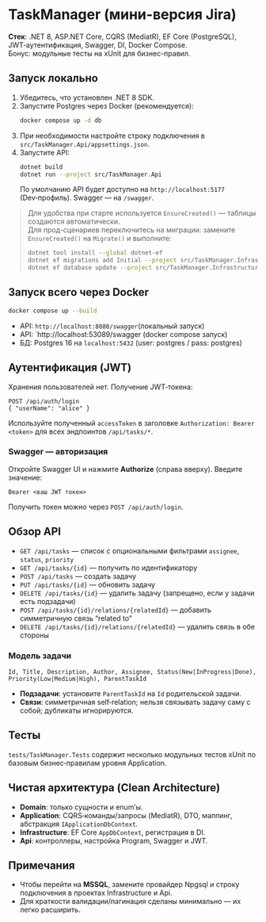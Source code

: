 # TaskManager (мини-версия Jira)

**Стек**: .NET 8, ASP.NET Core, CQRS (MediatR), EF Core (PostgreSQL), JWT‑аутентификация, Swagger, DI, Docker Compose.  
Бонус: модульные тесты на xUnit для бизнес-правил.

## Запуск локально

1. Убедитесь, что установлен .NET 8 SDK.
2. Запустите Postgres через Docker (рекомендуется):  
   ```bash
   docker compose up -d db
   ```
3. При необходимости настройте строку подключения в `src/TaskManager.Api/appsettings.json`.
4. Запустите API:
   ```bash
   dotnet build
   dotnet run --project src/TaskManager.Api
   ```
   По умолчанию API будет доступно на `http://localhost:5177` (Dev‑профиль). Swagger — на `/swagger`.

> Для удобства при старте используется `EnsureCreated()` — таблицы создаются автоматически.  
> Для прод-сценариев переключитесь на миграции: замените `EnsureCreated()` на `Migrate()` и выполните:
> ```bash
> dotnet tool install --global dotnet-ef
> dotnet ef migrations add Initial --project src/TaskManager.Infrastructure --startup-project src/TaskManager.Api
> dotnet ef database update --project src/TaskManager.Infrastructure --startup-project src/TaskManager.Api
> ```

## Запуск всего через Docker

```bash
docker compose up --build
```
- API: `http://localhost:8080/swagger`(локальный запуск)
- API: `http://localhost:53089/swagger (docker compose запуск)
- БД: Postgres 16 на `localhost:5432` (user: postgres / pass: postgres)

## Аутентификация (JWT)
Хранения пользователей нет. Получение JWT‑токена:
```
POST /api/auth/login
{ "userName": "alice" }
```
Используйте полученный `accessToken` в заголовке `Authorization: Bearer <token>` для всех эндпоинтов `/api/tasks/*`.

### Swagger — авторизация
Откройте Swagger UI и нажмите **Authorize** (справа вверху). Введите значение:
```
Bearer <ваш JWT токен>
```
Получить токен можно через `POST /api/auth/login`.

## Обзор API

- `GET /api/tasks` — список с опциональными фильтрами `assignee`, `status`, `priority`
- `GET /api/tasks/{id}` — получить по идентификатору
- `POST /api/tasks` — создать задачу
- `PUT /api/tasks/{id}` — обновить задачу
- `DELETE /api/tasks/{id}` — удалить задачу (запрещено, если у задачи есть подзадачи)
- `POST /api/tasks/{id}/relations/{relatedId}` — добавить симметричную связь “related to”
- `DELETE /api/tasks/{id}/relations/{relatedId}` — удалить связь в обе стороны

### Модель задачи
```
Id, Title, Description, Author, Assignee, Status(New|InProgress|Done), Priority(Low|Medium|High), ParentTaskId
```
- **Подзадачи**: установите `ParentTaskId` на `Id` родительской задачи.
- **Связи**: симметричная self‑relation; нельзя связывать задачу саму с собой; дубликаты игнорируются.

## Тесты
`tests/TaskManager.Tests` содержит несколько модульных тестов xUnit по базовым бизнес‑правилам уровня Application.

## Чистая архитектура (Clean Architecture)
- **Domain**: только сущности и enum’ы.
- **Application**: CQRS‑команды/запросы (MediatR), DTO, маппинг, абстракция `IApplicationDbContext`.
- **Infrastructure**: EF Core `AppDbContext`, регистрация в DI.
- **Api**: контроллеры, настройка Program, Swagger и JWT.

## Примечания
- Чтобы перейти на **MSSQL**, замените провайдер Npgsql и строку подключения в проектах Infrastructure и Api.
- Для краткости валидации/пагинация сделаны минимально — их легко расширить.
